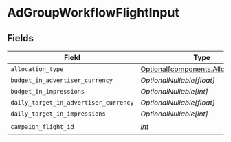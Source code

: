 # AdGroupWorkflowFlightInput


## Fields

| Field                                                                            | Type                                                                             | Required                                                                         | Description                                                                      |
| -------------------------------------------------------------------------------- | -------------------------------------------------------------------------------- | -------------------------------------------------------------------------------- | -------------------------------------------------------------------------------- |
| `allocation_type`                                                                | [Optional[components.AllocationType]](../../models/components/allocationtype.md) | :heavy_minus_sign:                                                               | N/A                                                                              |
| `budget_in_advertiser_currency`                                                  | *OptionalNullable[float]*                                                        | :heavy_minus_sign:                                                               | N/A                                                                              |
| `budget_in_impressions`                                                          | *OptionalNullable[int]*                                                          | :heavy_minus_sign:                                                               | N/A                                                                              |
| `daily_target_in_advertiser_currency`                                            | *OptionalNullable[float]*                                                        | :heavy_minus_sign:                                                               | N/A                                                                              |
| `daily_target_in_impressions`                                                    | *OptionalNullable[int]*                                                          | :heavy_minus_sign:                                                               | N/A                                                                              |
| `campaign_flight_id`                                                             | *int*                                                                            | :heavy_check_mark:                                                               | N/A                                                                              |